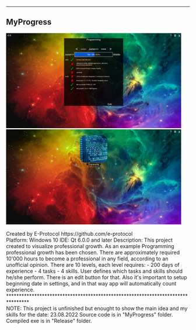 ********************************************************************************
## MyProgress<br/>
<p float="left">
<img src = "Project Photo/screenshot_1.png" width = "480" height = "260" />
<img src = "Project Photo/screenshot_2.png" width = "480" height = "260" />
</p>
Created by E-Protocol
https://github.com/e-protocol
<br/>
Platform: Windows 10
IDE: Qt 6.0.0 and later
Description:
This project created to visualize professional growth. As an example 
Programming professional growth has been chosen. There are approximately 
required 10'000 hours to become a professional in any field, according to 
an unofficial opinion. There are 10 levels, each level requires:
- 200 days of experience 
- 4 tasks
- 4 skills.
User defines which tasks and skills should he/she perform. There is an edit button
for that. Also it's important to setup beginning date in settings, and in that way
app will automatically count experience.
<br/>
********************************************************************************
<br/>
NOTE: 
This project is unfinished but enought to show the main idea and my skills
for the date: 23.08.2022
Source code is in "MyProgress" folder.
Compiled exe is in "Release" folder.
